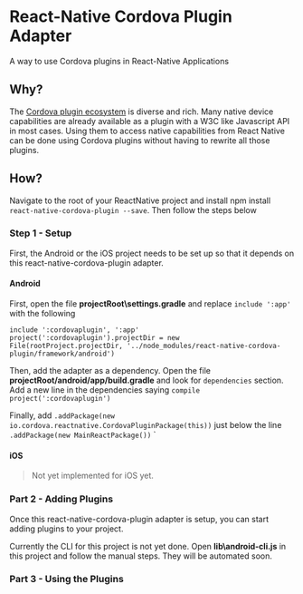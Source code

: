 # React-Native Cordova Plugin Adapter

A way to use Cordova plugins in React-Native Applications

## Why? 
The [Cordova plugin ecosystem](http://plugins.cordova.io) is diverse and rich. Many native device capabilities are already available as a plugin with a W3C like Javascript API in most cases. 
Using them to access native capabilities from React Native can be done using Cordova plugins without having to rewrite all those plugins.

## How? 

Navigate to the root of your ReactNative project and install npm install `react-native-cordova-plugin --save`. Then follow the steps below

### Step 1 - Setup
First, the Android or the iOS project needs to be set up so that it depends on this react-native-cordova-plugin adapter. 

#### Android

First, open the file __projectRoot\settings.gradle__ and replace `include ':app'` with the following

```
include ':cordovaplugin', ':app'
project(':cordovaplugin').projectDir = new File(rootProject.projectDir, '../node_modules/react-native-cordova-plugin/framework/android')
```

Then, add the adapter as a dependency. Open the file __projectRoot/android/app/build.gradle__ and look for `dependencies` section.
Add a new line in the dependencies saying `compile project(':cordovaplugin')`

Finally, add `.addPackage(new io.cordova.reactnative.CordovaPluginPackage(this))` just below the line `.addPackage(new MainReactPackage())`
`

#### iOS
> Not yet implemented for iOS yet. 

### Part 2 - Adding Plugins
Once this react-native-cordova-plugin adapter is setup, you can start adding plugins to your project.

Currently the CLI for this project is not yet done. Open __lib\android-cli.js__ in this project and follow the manual steps. They will be automated soon.

### Part 3 - Using the Plugins